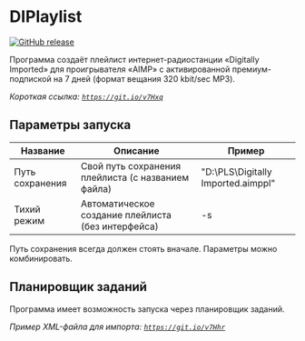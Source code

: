 # DIPlaylist 
[![GitHub release](https://img.shields.io/github/release/Notheireat/DIPlaylist.svg)](https://github.com/Notheireat/DIPlaylist/releases/latest)

Программа создаёт плейлист интернет-радиостанции «Digitally Imported» для проигрывателя «AIMP» с активированной премиум-подпиской на 7 дней (формат вещания 320 kbit/sec MP3).

*Короткая ссылка: [`https://git.io/v7Hxq`](https://git.io/v7Hxq)*

## Параметры запуска
| Название | Описание | Пример |
| ----- | ----- | ---- |
| Путь сохранения | Свой путь сохранения плейлиста (с названием файла) | "D:\PLS\Digitally Imported.aimppl" |
| Тихий режим | Автоматическое создание плейлиста (без интерфейса) | -s |

Путь сохранения всегда должен стоять вначале. Параметры можно комбинировать.

## Планировщик заданий 
Программа имеет возможность запуска через планировщик заданий.

*Пример XML-файла для импорта: [`https://git.io/v7Hhr`](https://git.io/v7Hhr)*